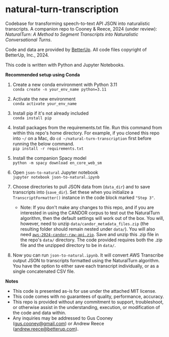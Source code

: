 # natural-turn-transcription
Codebase for transforming speech-to-text API JSON into naturalistic transcripts.  A companion repo to Cooney & Reece, 2024 (under review): _NaturalTurn: A Method to Segment Transcripts into Naturalistic Conversational Turns_.  

Code and data are provided by [BetterUp](https://betterup.com). All code files copyright of BetterUp, Inc., 2024.  


This code is written with Python and Jupyter Notebooks.  

**Recommended setup using Conda**
1. Create a new conda environment with Python 3.11  
`conda create -n your_env_name python=3.11`

2. Activate the new environment  
`conda activate your_env_name`

3. Install pip if it's not already included  
`conda install pip`

4. Install packages from the requirements.txt file. Run this command from within this repo's home directory. For example, if you cloned this repo into `~/` on a Mac, do `cd ~/natural-turn-transcription` first before running the below command.  
`pip install -r requirements.txt`

5. Install the companion Spacy model   
`python -m spacy download en_core_web_sm`

6. Open `json-to-natural` Jupyter notebook    
`jupyter notebook json-to-natural.ipynb`  

7. Choose directories to pull JSON data from (`data_dir`) and to save transcripts into (`save_dir`). Set these when you initialize a `TranscriptFormatter()` instance in the code block marked `"Step 3"`.  
    * Note: If you don't make any changes to this repo, and if you are interested in using the CANDOR corpus to test out the NaturalTurn algorithm, then the default settings will work out of the box. You will, however, need to unzip `data/candor_metadata_files.zip` (the resulting folder should remain nested under `data/`). You will also need  [`aws-2024-candor-raw-api.zip`](https://osf.io/nv2ar). Save and unzip this .zip file in the repo's `data/` directory. The code provided requires both the .zip file and the unzipped directory to be in `data/`.

8. Now you can run `json-to-natural.ipynb`. It will convert AWS Transcribe output JSON to transcripts formatted using the NaturalTurn algorithm. You have the option to either save each transcript individually, or as a single concatenated CSV file. 
      

**Notes**
* This code is presented as-is for use under the attached MIT license.  
* This code comes with no guarantees of quality, performance, accuracy. 
* This repo is provided without any commitment to support, troubleshoot, or otherwise assist in the understanding, execution, or modification of the code and data within.  
* Any inquiries may be addressed to Gus Cooney (gus.cooney@gmail.com) or Andrew Reece (andrew.reece@betterup.com). 
